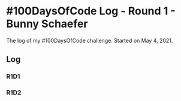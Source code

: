 # #100DaysOfCode Log - Round 1 - Bunny Schaefer

The log of my #100DaysOfCode challenge. Started on May 4, 2021.

## Log

### R1D1 


### R1D2
